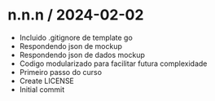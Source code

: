 
n.n.n / 2024-02-02
==================

  * Incluido .gitignore de template go
  * Respondendo json de mockup
  * Respondendo json de dados mockup
  * Codigo modularizado para facilitar futura complexidade
  * Primeiro passo do curso
  * Create LICENSE
  * Initial commit
